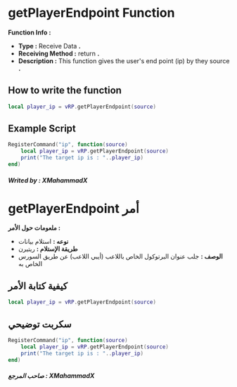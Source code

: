 # getPlayerEndpoint Function
**Function Info :**
* **Type :** Receive Data **.**  
* **Receiving Method :** return **.**
* **Description :** This function gives the user's end point (ip) by they source  **.**

## How to write the function
```lua
local player_ip = vRP.getPlayerEndpoint(source)
```

## Example Script
```lua
RegisterCommand("ip", function(source)
    local player_ip = vRP.getPlayerEndpoint(source)
    print("The target ip is : "..player_ip)
end)
```

##### Writed by : XMahammadX

# getPlayerEndpoint أمر
**ملعومات حول الأمر :**
* **نوعه :** استلام بيانات  
* **طريقة الإستلام :** ريتيرن
* **الوصف :** جلب عنوان البرتوكول الخاص باللاعب (أيبي اللاعب) عن طريق السورس الخاص به

## كيفية كتابة الأمر
```lua
local player_ip = vRP.getPlayerEndpoint(source)
```

## سكربت توضيحي
```lua
RegisterCommand("ip", function(source)
    local player_ip = vRP.getPlayerEndpoint(source)
    print("The target ip is : "..player_ip)
end)
```

##### صاحب المرجع : XMahammadX
